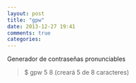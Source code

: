 ```yaml
---
layout: post
title: "gpw"
date: 2013-12-27 19:41
comments: true
categories: 
---
```

Generador de contraseñas pronunciables

>$ gpw 5 8  (creará 5 de 8 caracteres)

